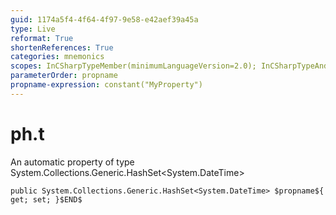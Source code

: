 ```yaml
---
guid: 1174a5f4-4f64-4f97-9e58-e42aef39a45a
type: Live
reformat: True
shortenReferences: True
categories: mnemonics
scopes: InCSharpTypeMember(minimumLanguageVersion=2.0); InCSharpTypeAndNamespace(minimumLanguageVersion=2.0)
parameterOrder: propname
propname-expression: constant("MyProperty")
---
```


# ph.t

An automatic property of type System.Collections.Generic.HashSet<System.DateTime>

```
public System.Collections.Generic.HashSet<System.DateTime> $propname${ get; set; }$END$
```

